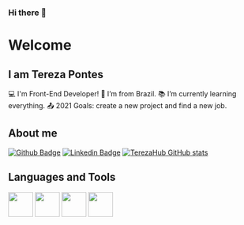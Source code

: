 ### Hi there 👋

# Welcome

## I am Tereza Pontes
:computer: I'm Front-End Developer!
:house_with_garden: I’m from Brazil.
:books: I’m currently learning everything.
:outbox_tray: 2021 Goals: create a new project and find a new job.

## About me
[![Github Badge](https://img.shields.io/badge/-Github-000?style=flat-square&logo=Github&logoColor=white&link=https://github.com/TerezaHub)](https://github.com/TerezaHub)
[![Linkedin Badge](https://img.shields.io/badge/-LinkedIn-blue?style=flat-square&logo=Linkedin&logoColor=white&link=https://www.linkedin.com/in/tereza-pontes/)](https://www.linkedin.com/in/tereza-pontes/)
[![TerezaHub GitHub stats](https://github-readme-stats.vercel.app/api?username=TerezaHub)](https://github.com/TerezaHub/github-readme-stats)

## Languages and Tools

<img src= "https://upload.wikimedia.org/wikipedia/commons/9/99/Unofficial_JavaScript_logo_2.svg" width="50px"> 
<img src=" https://upload.wikimedia.org/wikipedia/commons/c/c3/Python-logo-notext.svg" width= 50px>
<img src=" https://commons.wikimedia.org/wiki/File:CSS3_logo_and_wordmark.svg" width=50px>
<img src=" https://commons.wikimedia.org/wiki/File:HTML5_logo_and_wordmark.svg" width=50px>

<!--
**TerezaHub/TerezaHub** is a ✨ _special_ ✨ repository because its `README.md` (this file) appears on your GitHub profile.

Here are some ideas to get you started:

- 🔭 I’m currently working on ...
- 🌱 I’m currently learning ...
- 👯 I’m looking to collaborate on ...
- 🤔 I’m looking for help with ...
- 💬 Ask me about ...
- 📫 How to reach me: ...
- 😄 Pronouns: ...
- ⚡ Fun fact: ...
-->
